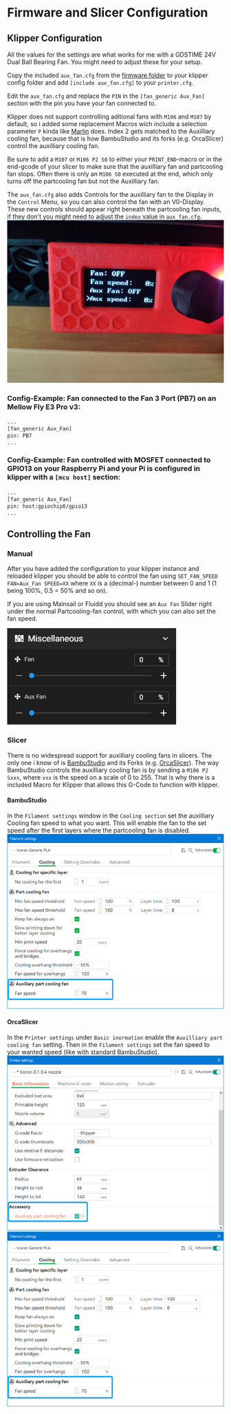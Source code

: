 # Firmware and Slicer Configuration
## Klipper Configuration

All the values for the settings are what works for me with a GDSTIME 24V Dual Ball Bearing Fan. You might need to adjust these for your setup.

Copy the included `aux_fan.cfg` from the [firmware folder](/firmware/) to your klipper config folder and add `[include aux_fan.cfg]` to your `printer.cfg`.

Edit the `aux_fan.cfg` and replace the `PIN` in the `[fan_generic Aux_Fan]` section with the pin you have your fan connected to.

Klipper does not support controlling aditional fans with `M106` and `M107` by default, so i added some replacement Macros wich include a selection parameter `P` kinda like [Marlin](https://marlinfw.org/docs/gcode/M106.html) does. Index 2 gets matched to the Auxilliary cooling fan, because that is how BambuStudio and its forks (e.g. OrcaSlicer) control the auxilliary cooling fan.

Be sure to add a `M107` or `M106 P2 S0` to either your `PRINT_END`-macro or in the end-gcode of your slicer to make sure that the auxilliary fan and partcooling fan stops. Often there is only an `M106 S0` executed at the end, which only turns off the partcooling fan but not the Auxilliary fan.

The `aux_fan.cfg` also adds Controls for the auxilliary fan to the Display in the `Control` Menu, so you can also control the fan with an V0-Display.
These new controls should appear right beneath the partcooling fan inputs, if they don't you might need to adjust the `index` value in `aux_fan.cfg`.
![DisplayEntries](./images/firmware_slicer/Display.jpg)

### Config-Example: Fan connected to the Fan 3 Port (PB7) on an Mellow Fly E3 Pro v3:

```
...
[fan_generic Aux_Fan]
pin: PB7
...
```

### Config-Example: Fan controlled with MOSFET connected to GPIO13 on your Raspberry Pi and your Pi is configured in klipper with a `[mcu host]` section:

```
...
[fan_generic Aux_Fan]
pin: host:gpiochip0/gpio13
...
```

## Controlling the Fan

### Manual

After you have added the configuration to your klipper instance and reloaded klipper you should be able to control the fan using `SET_FAN_SPEED FAN=Aux_Fan SPEED=XX` where `XX` is a (decimal-) number between 0 and 1 (1 being 100%, 0.5 = 50% and so on).

If you are using Mainsail or Fluidd you should see an `Aux Fan` Slider right under the normal Partcooling-fan control, with which you can also set the fan speed.

![Mainsail Fan Control](./images/firmware_slicer/Mainsail_Fan.png)

### Slicer

There is no widespread support for auxilliary cooling fans in slicers.
The only one i know of is [BambuStudio](https://github.com/bambulab/BambuStudio) and its Forks (e.g. [OrcaSlicer](https://github.com/SoftFever/OrcaSlicer)). The way BambuStudio controls the auxilliary cooling fan is by sending a `M106 P2 Sxxx`, where `xxx` is the speed on a scale of 0 to 255. That is why there is a included Macro for Klipper that allows this G-Code to function with klipper.

#### BambuStudio

In the `Filament settings` window in the `Cooling section` set the auxilliary Cooling fan speed to what you want. This will enable the fan to the set speed after the first layers where the partcooling fan is disabled.
![BambuStudio Settings](./images/firmware_slicer/BambuStudio_FanSetting.png)

#### OrcaSlicer

In the `Printer settings` under `Basic inormation` enable the `Auxilliary part cooling fan` setting. Then in the `Filament settings` set the fan speed to your wanted speed (like with standard BambuStudio).
![SoftFever PrinterSettings](./images/firmware_slicer/SoftFever_PrinterSettings.png)
![SoftFever FilamentSettings](./images/firmware_slicer/SoftFever_FilamentSettings.png)
